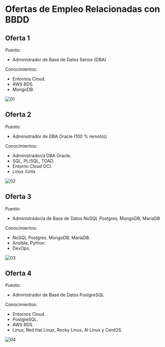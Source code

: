 # Ofertas de Empleo Relacionadas con BBDD

## Oferta 1

Puesto:
* Administrador de Base de Datos Senior (DBA)

Conocimientos:
* Entornos Cloud.
* AWS RDS.
* MongoDB.

![][01]

[01]: ../../img/apuntes/ut00/oferta-empleo01.png "01"

## Oferta 2

Puesto:
* Administrador de DBA Oracle (100 % remoto))

Conocimientos:
* Administrador/a DBA Oracle.
* SQL, PL/SQL, TOAD.
* Entorno Cloud OCI.
* Linux /Unix

![][02]

[02]: ../../img/apuntes/ut00/oferta-empleo02.png "02"

## Oferta 3

Puesto:
* Administrador/a de Base de Datos NoSQL Postgres, MongoDB, MariaDB

Conocimientos:
* NoSQL Postgres, MongoDB, MariaDB.
* Ansible, Python.
* DevOps.

![][03]

[03]: ../../img/apuntes/ut00/oferta-empleo03.png "03"

## Oferta 4

Puesto:
* Administrador de Base de Datos PostgreSQL

Conocimientos:
* Entornos Cloud.
* PostgreSQL.
* AWS RDS.
* Linux, Red Hat Linux, Rocky Linux, Al Linux y CentOS.

![][04]

[04]: ../../img/apuntes/ut00/oferta-empleo04.png "04"
